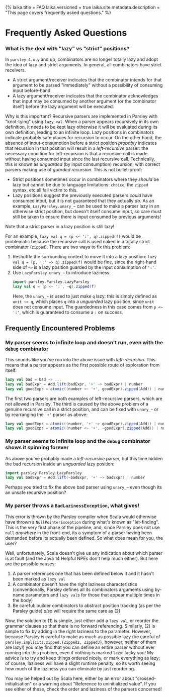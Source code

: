{%
laika.title = FAQ
laika.versioned = true
laika.site.metadata.description = "This page covers frequently asked questions."
%}

# Frequently Asked Questions

### What is the deal with "lazy" vs "strict" positions?
In `parsley-4.x.y` and up, combinators are no longer totally lazy and adopt the
idea of lazy and strict arguments. In general, all combinators have strict
receivers.

* A strict argument/receiver indicates that the combinator intends for that
  argument to be parsed "immediately" without a possibility of consuming input
  before-hand
* A lazy argument/receiver indicates that the combinator acknowledges that
  input may be consumed by another argument (or the combinator itself) before
  the lazy argument will be executed.

Why is this important? Recursive parsers are implemented in Parsley with
"knot-tying" using `lazy val`. When a parser appears recursively in its own
definition, it needs to be kept lazy otherwise it will be evaluated during its
own definition, leading to an infinite loop. Lazy positions in combinators
indicate probably safe places for recursion to occur. On the other hand, the
absence of input-consumption before a strict position _probably_ indicates that
recursion in that position will result in a _left-recursive_ parser: the
necessary condition for left-recursion is that a recursive call is made without
having consumed input since the last recursive call. Technically, this is known as _unguarded_ (by input consumption) recursion, with correct parsers making use of _guarded recursion_. This is not bullet-proof:

* Strict positions sometimes occur in combinators where they _should_ be lazy
  but cannot be due to language limitations: `choice`, the `zipped` syntax, etc
  all fall victim to this.
* Lazy positions suggest the previously executed parsers _could_ have consumed
  input, but it is not guaranteed that they actually _do_. As an example,
  `LazyParsley.unary_~` can be used to make a parser lazy in an otherwise
  strict position, but doesn't itself consume input, so care must still be taken to ensure there is input consumed by previous arguments!

Note that a strict parser in a lazy position is still lazy!

For an example, `lazy val q = (p <~ ':', q).zipped(f)` would be problematic
because the recursive call is used naked in a totally strict combinator
(`zipped`). There are two ways to fix this problem:

1. Reshuffle the surrounding context to move it into a lazy position:
   `lazy val q = (p, ':' ~> q).zipped(f)` would be fine, since the right-hand
   side of `~>` is a lazy position guarded by the input consumption of `':'`.
2. Use `LazyParsley.unary_~` to introduce laziness:
   ```scala
   import parsley.Parsley.LazyParsley
   lazy val q = (p <~ ':', ~q).zipped(f)
   ```
   Here, the `unary_~` is used to just make `q` lazy: this is simply defined
   as `unit ~> q`, which places `q` into a _unguarded_ lazy position, since
   `unit` does not consume input. The guardedness in this case comes from `p <~ ':'`, which is guaranteed to consume a `:` on success.

## Frequently Encountered Problems

### My parser seems to infinite loop and doesn't run, even with the `debug` combinator
This sounds like you've run into the above issue with _left-recursion_. This
means that a parser appears as the first possible route of exploration from
itself:

```scala
lazy val bad = bad ~> ...
lazy val badExpr = Add.lift(badExpr, '+' ~> badExpr) | number
lazy val goodExpr = atomic((number <~ '+', goodExpr).zipped(Add)) | number
```

The first two parsers are both examples of left-recursive parsers, which are
not allowed in Parsley. The third is caused by the above problem of a genuine
recursive call in a strict position, and can be fixed with `unary_~` or by
rearranging the `'+'` parser as above:

```scala
lazy val goodExpr = atomic((number, '+' ~> goodExpr).zipped(Add)) | number
lazy val goodExpr = atomic((number <~ '+', ~goodExpr).zipped(Add)) | number
```

### My parser seems to infinite loop and the `debug` combinator shows it spinning forever
As above you've probably made a _left-recursive_ parser, but this time hidden
the bad recursion inside an _unguarded_ lazy position:

```scala
import parsley.Parsley.LazyParsley
lazy val badExpr = Add.lift(~badExpr, '+' ~> badExpr) | number
```

Perhaps you tried to fix the above bad parser using `unary_~` even though its
an unsafe recursive position?

### My parser throws a `BadLazinessException`, what gives!
This error is thrown by the Parsley compiler when Scala would otherwise have thrown a
`NullPointerException` during what's known as "let-finding". This is the very first phase of the
pipeline, and, since Parsley does not use `null` _anywhere_ in the front-end, its a symptom of a
parser having been demanded before its actually been defined. So what does mean for you, the user?

Well, unfortunately, Scala doesn't give us any indication about which parser is at fault (and the
Java 14 Helpful NPEs don't help much either). But here are the possible causes:

1. A parser references one that has been defined below it and it hasn't been marked as `lazy val`
2. A combinator doesn't have the right laziness characteristics (conventionally, Parsley defines
   all its combinators arguments using by-name parameters and `lazy val`s for those that appear
   multiple times in the body)
3. Be careful: builder combinators to abstract position tracking (as per the Parsley guide) _also_
   will require the same care as (2)

Now, the solution to (1) is simple, just either add a `lazy val`, or reorder the grammar clauses so
that there is no forward referencing. Similarly, (2) is simple to fix by adding in the right
laziness to the parameter. However, because Parsley is careful to make as much as possible lazy (be
careful of `parsley.implicits.zipped.{Zipped2, Zipped3}`, however, neither of them are lazy!) you
may find that you can define an entire parser without ever running into this problem, even if nothing
is marked `lazy`: lucky you! My advice is to try and keep things ordered nicely, or mark everything
as lazy; of course, laziness will have a slight runtime penalty, so its worth seeing how much of the
laziness you can eliminate by just reordering.

You may be helped out by Scala here, either by an error about "crossed-initialisation" or a warning
about "Reference to uninitialized value". If you see either of these, check the order and laziness
of the parsers concerned!
